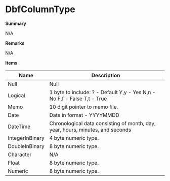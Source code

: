 # DbfColumnType

**Summary**

N/A

**Remarks**

N/A

**Items**

|Name|Description|
|---|---|
|Null|Null|
|Logical|1 byte to include: ? - Default Y,y - Yes N,n - No F,f - False T,t - True|
|Memo|10 digit pointer to memo file.|
|Date|Date in format - YYYYMMDD|
|DateTime|Chronological data consisting of month, day, year, hours, minutes, and seconds|
|IntegerInBinary|4 byte numeric type.|
|DoubleInBinary|8 byte numeric type.|
|Character|N/A|
|Float|8 byte numeric type.|
|Numeric|8 byte numeric type.|

